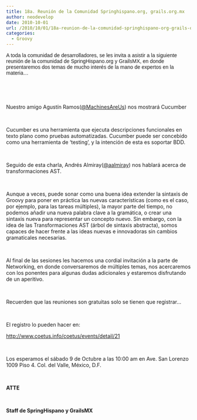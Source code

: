 ```yaml
---
title: 18a. Reunión de la Comunidad Springhispano.org, grails.org.mx
author: neodevelop
date: 2010-10-01
url: /2010/10/01/18a-reunion-de-la-comunidad-springhispano-org-grails-org-mx/
categories:
  - Groovy
---
```

<span style='font-family: Verdana, Arial, Helvetica, sans-serif; line-height: normal; '>A toda la comunidad de desarrolladores, se les invita a asistir a la siguiente reuni&oacute;n de la comunidad de SpringHispano.org y GrailsMX, en donde presentaremos dos temas de mucho inter&eacute;s de la mano de expertos en la materia&#8230;</span>

&nbsp;

&nbsp;

Nuestro amigo Agust&iacute;n Ramos([@MachinesAreUs][1]) nos mostrar&aacute; Cucumber

&nbsp;

Cucumber es una herramienta que ejecuta descripciones funcionales en texto plano como pruebas automatizadas. Cucumber puede&nbsp;ser concebido como una herramienta de &#8216;testing&#8217;, y la intenci&oacute;n de esta es soportar BDD.

&nbsp;

Seguido de esta charla, Andr&eacute;s Almiray([@aalmiray][2]) nos hablar&aacute; acerca de transformaciones AST.

&nbsp;

Aunque a veces, puede sonar como una buena idea extender la sintaxis de Groovy para poner en pr&aacute;ctica las nuevas caracter&iacute;sticas (como es el caso, por ejemplo, para las tareas m&uacute;ltiples), la mayor parte del tiempo, no podemos a&ntilde;adir una nueva palabra clave a la gram&aacute;tica, o crear una sintaxis nueva para representar un concepto nuevo. Sin embargo, con la idea de las Transformaciones AST (&aacute;rbol de sintaxis abstracta), somos capaces de hacer frente a las ideas nuevas e innovadoras sin cambios gramaticales necesarias.&nbsp;

&nbsp;

Al final de las sesiones les hacemos una cordial invitaci&oacute;n a la parte de Networking, en donde conversaremos de m&uacute;ltiples temas, nos acercaremos con los ponentes para algunas dudas adicionales y estaremos disfrutando de un aperitivo.

&nbsp;

Recuerden que las reuniones son gratuitas solo se tienen que registrar&#8230;

&nbsp;

El registro lo pueden hacer en:

<http://www.coetus.info/coetus/events/detail/21>

&nbsp;

Los esperamos el s&aacute;bado 9 de Octubre a las 10:00 am en Ave. San Lorenzo 1009 Piso 4. Col. del Valle, M&eacute;xico, D.F. &nbsp;

&nbsp;

**ATTE**

&nbsp;

**Staff de SpringHispano y GrailsMX**

&nbsp;

<!--break-->

 [1]: http://twitter.com/MachinesAreUs
 [2]: http://twitter.com/aalmiray